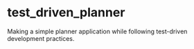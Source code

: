 # test_driven_planner
Making a simple planner application while following test-driven development practices.
